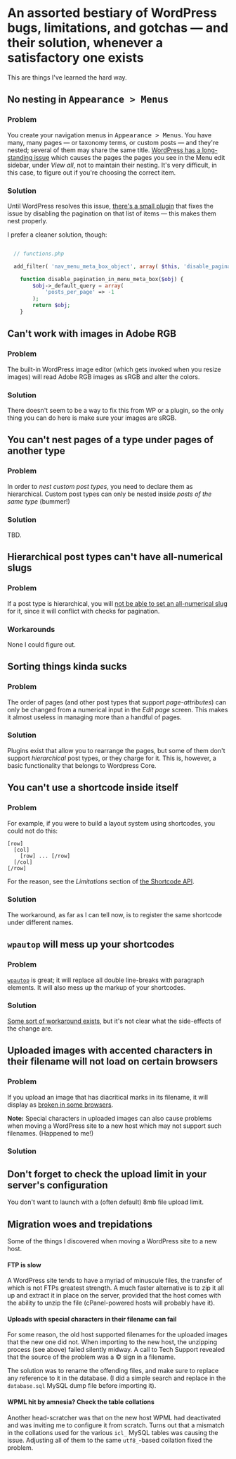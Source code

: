 # An assorted bestiary of WordPress bugs, limitations, and gotchas — and their solution, whenever a satisfactory one exists

This are things I've learned the hard way.

## No nesting in <kbd>Appearance > Menus</kbd>

### Problem

You create your navigation menus in <kbd>Appearance > Menus</kbd>. You have many, many pages — or taxonomy terms, or custom posts — and they're nested; several of them may share the same title. [WordPress has a long-standing issue](https://core.trac.wordpress.org/ticket/18282) which causes the pages the pages you see in the Menu edit sidebar, under _View all_, not to maintain their nesting. It's very difficult, in this case, to figure out if you're choosing the correct item.

### Solution

Until WordPress resolves this issue, [there's a small plugin](https://core.trac.wordpress.org/attachment/ticket/18282/preserve-page-and-taxonomy-hierarchy.php) that fixes the issue by disabling the pagination on that list of items — this makes them nest properly. 

I prefer a cleaner solution, though:

```php

  // functions.php

  add_filter( 'nav_menu_meta_box_object', array( $this, 'disable_pagination_in_menu_meta_box' ) );

	function disable_pagination_in_menu_meta_box($obj) {
		$obj->_default_query = array(
			'posts_per_page' => -1
		);
		return $obj;
	}
```

## Can't work with images in Adobe RGB

### Problem

The built-in WordPress image editor (which gets invoked when you resize images) will read Adobe RGB images as sRGB and alter the colors. 

### Solution

There doesn't seem to be a way to fix this from WP or a plugin, so the only thing you can do here is make sure your images are sRGB.

## You can't nest pages of a type under pages of another type

### Problem

In order to _nest custom post types_, you need to declare them as hierarchical. Custom post types can only be nested inside _posts of the same type_ (bummer!)

### Solution

TBD.

## Hierarchical post types can't have all-numerical slugs

### Problem

If a post type is hierarchical, you will [not be able to set an all-numerical slug](http://wordpress.stackexchange.com/questions/186126/numeric-slug-on-child-post) for it, since it will conflict with checks for pagination.

### Workarounds

None I could figure out.

## Sorting things kinda sucks

### Problem

The order of pages (and other post types that support _page-attributes_) can only be changed from a numerical input in the _Edit page_ screen. This makes it almost useless in managing more than a handful of pages. 

### Solution

Plugins exist that allow you to rearrange the pages, but some of them don't support _hierarchical_ post types, or they charge for it. This is, however, a basic functionality that belongs to Wordpress Core.

## You can't use a shortcode inside itself

### Problem 

For example, if you were to build a layout system using shortcodes, you could not do this:

```
[row]
  [col]
    [row] ... [/row]
  [/col]
[/row]
```

For the reason, see the _Limitations_ section of [the Shortcode API](https://codex.wordpress.org/Shortcode_API). 

### Solution 

The workaround, as far as I can tell now, is to register the same shortcode under different names.

## `wpautop` will mess up your shortcodes

### Problem

[`wpautop`](https://developer.wordpress.org/reference/functions/wpautop/) is great; it will replace all double line-breaks with paragraph elements. It will also mess up the markup of your shortcodes. 

### Solution

[Some sort of workaround exists](https://wp-mix.com/wordpress-disable-extra-p-tags-shortcodes/), but it's not clear what the side-effects of the change are.

## Uploaded images with accented characters in their filename will not load on certain browsers

### Problem

If you upload an image that has diacritical marks in its filename, it will display as [broken in some browsers](https://core.trac.wordpress.org/ticket/22363).

__Note:__ Special characters in uploaded images can also cause problems when moving a WordPress site to a new host which may not support such filenames. (Happened to me!)

### Solution

## Don't forget to check the upload limit in your server's configuration

You don't want to launch with a (often default) 8mb file upload limit.

## Migration woes and trepidations

Some of the things I discovered when moving a WordPress site to a new host.

#### FTP is slow

A WordPress site tends to have a myriad of minuscule files, the transfer of which is not FTPs greatest strength. A much faster alternative is to zip it all up and extract it in place on the server, provided that the host comes with the ability to unzip the file (cPanel-powered hosts will probably have it).

#### Uploads with special characters in their filename can fail

For some reason, the old host supported filenames for the uploaded images that the new one did not. When importing to the new host, the unzipping process (see above) failed silently midway. A call to Tech Support revealed that the source of the problem was a © sign in a filename.

The solution was to rename the offending files, and make sure to replace any reference to it in the database. (I did a simple search and replace in the `database.sql` MySQL dump file before importing it).

#### WPML hit by amnesia? Check the table collations

Another head-scratcher was that on the new host WPML had deactivated and was inviting me to configure it from scratch. Turns out that a mismatch in the collations used for the various `icl_` MySQL tables was causing the issue. Adjusting all of them to the same `utf8_`-based collation fixed the problem.
